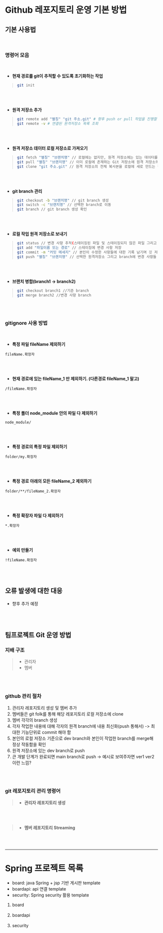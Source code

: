 # Github 레포지토리 운영 기본 방법

기본 사용법
-------------
<br>

### 명령어 모음

<br>

* **현재 경로를 git이 추적할 수 있도록 초기화하는 작업**
> 
>    ```bash
>    git init
>    ```

<br><br>

* **원격 저장소 추가**
> 
>    ```bash
>    git remote add "별칭" "git 주소.git" # 향후 push or pull 작업을 진행할 때 "별칭"으로 지정한 원격 저장소에 접근할 수 있음. git clone 시 default 별칭은 origin
>    git remote -v # 연결된 원격저장소 목록 조회
>    ```

<br><br>

* **원격 저장소 데이터 로컬 저장소로 가져오기**
> 
>    ```bash
>   git fetch "별칭" "브랜치명" // 로컬에는 없지만, 원격 저장소에는 있는 데이터를 가져오며 자동으로 Merge 되지 않음
>   git pull "별칭" "브랜치명" // 이미 로컬에 존재하는 Git 저장소에 원격 저장소의 최신 변경사항을 가져오고 병합. 원격 저장소에 새로운 커밋이 추가되었을 때, 그 변경사항을 현재 로컬 저장소에 반영(git fetch와 git merge의 조합)
>   git clone "git 주소.git" // 원격 저장소의 전체 복사본을 로컬에 새로 만드는 작업으로 새로운 디렉토리가 생성되며 그 안에 원격 저장소의 모든 파일과 폴더, 그리고 모든 커밋 히스토리가 포함됨. 일반적으로 저장소를 처음 시작할 때 사용
>    ```

<br><br>

* **git branch 관리**
> 
>    ```bash
>   git checkout -b "브랜치명" // git branch 생성
>   git switch -c "브랜치명" // 선택한 branch로 이동
>   git branch // git branch 생성 확인
>    ```

<br><br>

* **로컬 작업 원격 저장소로 보내기**
>    ```bash
>   git status // 변경 사항 추적(스테이징된 파일 및 스테이징되지 않은 파일 그리고 깃 추적이 되지 않은 파일)
>   git add "파일이름 또는 경로" // 스테이징에 변경 사항 저장
>   git commit -m "커밋 메세지" // 본인이 수정한 사항들에 대한 기록 남기며 깃 저장소에 넘기기 직전 단계
>   git push "별칭" "브랜치명" // 선택한 원격저장소 그리고 branch에 변경 사항들 저장
>    ```

<br><br>

* **브랜치 병합(branch1 -> branch2)**
>   ```bash
>   git checkout branch1 //기준 branch
>   git merge branch2 //변경 사항 branch
>   ```

<br><br>

### gitignore 사용 방법

<br>

* **특정 파일 fileName 제외하기**
```파일 내용
fileName.확장자
```
<br><br>

* **현재 경로에 있는 fileName_1 만 제외하기. (다른경로 fileName_1 말고)**
```파일 내용
/fileName.확장자
```
<br><br>

* **특정 폴더 node_module 안의 파일 다 제외하기**
```파일 내용
node_module/
```
 <br><br>
 
* **특정 경로의 특정 파일 제외하기**
```파일 내용
folder/my.확장자
```
<br><br>

* **특정 경로 아래의 모든 fileName_2 제외하기**
```파일 내용
folder/**/fileName_2.확장자
```
<br><br>
 
* **특정 확장자 파일 다 제외하기**
```파일 내용
*.확장자
```
<br><br>
 
* **예외 만들기**
```파일 내용
!fileName.확장자
```
<br><br>

오류 발생에 대한 대응
-------------
* 향후 추가 예정

<br><br>

팀프로젝트 Git 운영 방법
-------------
### 지배 구조
>   * 관리자
>   * 멤버

<br><br>

### github 관리 절차
1. 관리자 레포지토리 생성 및 멤버 추가
2. 멤버들은 git folk를 통해 해당 레포지토리 로컬 저장소에 clone
3. 멤버 각각의 branch 생성 
4. 각자 작업한 내용에 대해 각자의 원격 branch에 내용 최신화(push 통해서) -> 최대한 기능단위로 commit 해야 함
5. 본인의 로컬 저장소 기준으로 dev branch와 본인이 작업한 branch를 merge해 정상 작동함을 확인
6. 원격 저장소에 있는 dev branch로 push
7. 큰 개발 단계가 완료되면 main branch로 push -> 예시로 보여주자면 ver1 ver2 이런 느낌?

<br><br>

### git 레포지토리 관리 명령어
> * **관리자 레포지토리 생성**

<br><br>

> * **멤버 레포지토리 Streaming**

<br><br>


* * *
# Spring 프로젝트 목록
* board: java Spring + jsp 기반 게시판 template
* boardapi: api 연결 template
* security: Spring security 활용 template

1. board
<br><br>
2. boardapi
<br><br>
3. security
